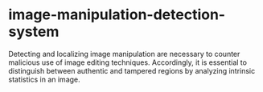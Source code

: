 # image-manipulation-detection-system
Detecting and localizing image manipulation are necessary to counter malicious use of image editing techniques. Accordingly, it is essential to distinguish between authentic and tampered regions by analyzing intrinsic statistics in an image.
